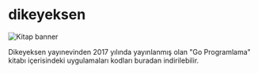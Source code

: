 # dikeyeksen
![Kitap banner](https://github.com/ozalpmurat/dikeyeksen/raw/master/kitapkapagi/go_programlama_banner.jpg)

Dikeyeksen yayınevinden 2017 yılında yayınlanmış olan "Go Programlama" kitabı içerisindeki uygulamaları kodları buradan indirilebilir.
